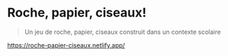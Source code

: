 # Roche, papier, ciseaux!

> Un jeu de roche, papier, ciseaux construit dans un contexte scolaire

https://roche-papier-ciseaux.netlify.app/
